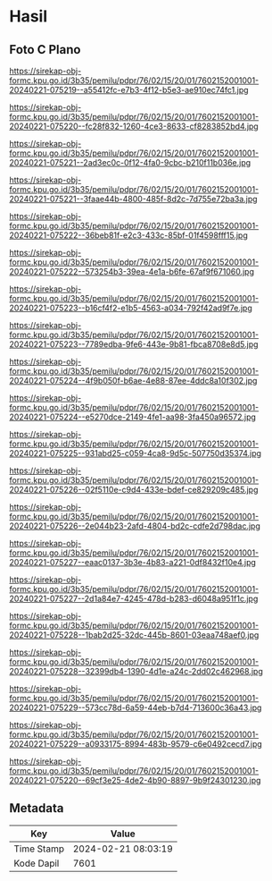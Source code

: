 # Hasil

## Foto C Plano

https://sirekap-obj-formc.kpu.go.id/3b35/pemilu/pdpr/76/02/15/20/01/7602152001001-20240221-075219--a55412fc-e7b3-4f12-b5e3-ae910ec74fc1.jpg

https://sirekap-obj-formc.kpu.go.id/3b35/pemilu/pdpr/76/02/15/20/01/7602152001001-20240221-075220--fc28f832-1260-4ce3-8633-cf8283852bd4.jpg

https://sirekap-obj-formc.kpu.go.id/3b35/pemilu/pdpr/76/02/15/20/01/7602152001001-20240221-075221--2ad3ec0c-0f12-4fa0-9cbc-b210f11b036e.jpg

https://sirekap-obj-formc.kpu.go.id/3b35/pemilu/pdpr/76/02/15/20/01/7602152001001-20240221-075221--3faae44b-4800-485f-8d2c-7d755e72ba3a.jpg

https://sirekap-obj-formc.kpu.go.id/3b35/pemilu/pdpr/76/02/15/20/01/7602152001001-20240221-075222--36beb81f-e2c3-433c-85bf-01f4598fff15.jpg

https://sirekap-obj-formc.kpu.go.id/3b35/pemilu/pdpr/76/02/15/20/01/7602152001001-20240221-075222--573254b3-39ea-4e1a-b6fe-67af9f671060.jpg

https://sirekap-obj-formc.kpu.go.id/3b35/pemilu/pdpr/76/02/15/20/01/7602152001001-20240221-075223--b16cf4f2-e1b5-4563-a034-792f42ad9f7e.jpg

https://sirekap-obj-formc.kpu.go.id/3b35/pemilu/pdpr/76/02/15/20/01/7602152001001-20240221-075223--7789edba-9fe6-443e-9b81-fbca8708e8d5.jpg

https://sirekap-obj-formc.kpu.go.id/3b35/pemilu/pdpr/76/02/15/20/01/7602152001001-20240221-075224--4f9b050f-b6ae-4e88-87ee-4ddc8a10f302.jpg

https://sirekap-obj-formc.kpu.go.id/3b35/pemilu/pdpr/76/02/15/20/01/7602152001001-20240221-075224--e5270dce-2149-4fe1-aa98-3fa450a96572.jpg

https://sirekap-obj-formc.kpu.go.id/3b35/pemilu/pdpr/76/02/15/20/01/7602152001001-20240221-075225--931abd25-c059-4ca8-9d5c-507750d35374.jpg

https://sirekap-obj-formc.kpu.go.id/3b35/pemilu/pdpr/76/02/15/20/01/7602152001001-20240221-075226--02f5110e-c9d4-433e-bdef-ce829209c485.jpg

https://sirekap-obj-formc.kpu.go.id/3b35/pemilu/pdpr/76/02/15/20/01/7602152001001-20240221-075226--2e044b23-2afd-4804-bd2c-cdfe2d798dac.jpg

https://sirekap-obj-formc.kpu.go.id/3b35/pemilu/pdpr/76/02/15/20/01/7602152001001-20240221-075227--eaac0137-3b3e-4b83-a221-0df8432f10e4.jpg

https://sirekap-obj-formc.kpu.go.id/3b35/pemilu/pdpr/76/02/15/20/01/7602152001001-20240221-075227--2d1a84e7-4245-478d-b283-d6048a951f1c.jpg

https://sirekap-obj-formc.kpu.go.id/3b35/pemilu/pdpr/76/02/15/20/01/7602152001001-20240221-075228--1bab2d25-32dc-445b-8601-03eaa748aef0.jpg

https://sirekap-obj-formc.kpu.go.id/3b35/pemilu/pdpr/76/02/15/20/01/7602152001001-20240221-075228--32399db4-1390-4d1e-a24c-2dd02c462968.jpg

https://sirekap-obj-formc.kpu.go.id/3b35/pemilu/pdpr/76/02/15/20/01/7602152001001-20240221-075229--573cc78d-6a59-44eb-b7d4-713600c36a43.jpg

https://sirekap-obj-formc.kpu.go.id/3b35/pemilu/pdpr/76/02/15/20/01/7602152001001-20240221-075229--a0933175-8994-483b-9579-c6e0492cecd7.jpg

https://sirekap-obj-formc.kpu.go.id/3b35/pemilu/pdpr/76/02/15/20/01/7602152001001-20240221-075220--69cf3e25-4de2-4b90-8897-9b9f24301230.jpg


## Metadata

| Key        | Value               |
| ---------- | ------------------- |
| Time Stamp | 2024-02-21 08:03:19 |
| Kode Dapil | 7601                |



